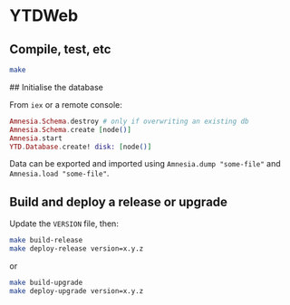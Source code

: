 # YTDWeb

## Compile, test, etc

```bash
make
```

## Initialise the database

From `iex` or a remote console:

```elixir
Amnesia.Schema.destroy # only if overwriting an existing db
Amnesia.Schema.create [node()]
Amnesia.start
YTD.Database.create! disk: [node()]
```

Data can be exported and imported using `Amnesia.dump "some-file"` and
`Amnesia.load "some-file"`.

## Build and deploy a release or upgrade

Update the `VERSION` file, then:

```bash
make build-release
make deploy-release version=x.y.z
```

or

```bash
make build-upgrade
make deploy-upgrade version=x.y.z
```
